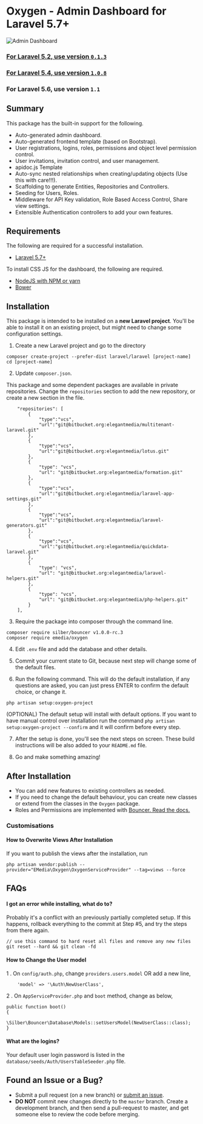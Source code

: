 # Oxygen - Admin Dashboard for Laravel 5.7+

![Admin Dashboard](https://bitbucket.org/repo/Gdn48E/images/96070630-App%20Admin.png)

### [For Laravel 5.2, use version `0.1.3`](https://bitbucket.org/elegantmedia/oxygen-laravel/src/4f121b0574945a6278979f696b59f0c20637735c/?at=0.1.4)
### [For Laravel 5.4, use version `1.0.8`](https://bitbucket.org/elegantmedia/oxygen-laravel/src/9124e7b33c645709867634134121fd9c407ffb73/?at=1.0.8)
### For Laravel 5.6, use version `1.1`

## Summary

This package has the built-in support for the following.

- Auto-generated admin dashboard.
- Auto-generated frontend template (based on Bootstrap).
- User registrations, logins, roles, permissions and object level permission control.
- User invitations, invitation control, and user management.
- apidoc.js Template
- Auto-sync nested relationships when creating/updating objects (Use this with care!!!).
- Scaffolding to generate Entities, Repositories and Controllers.
- Seeding for Users, Roles.
- Middleware for API Key validation, Role Based Access Control, Share view settings.
- Extensible Authentication controllers to add your own features.

## Requirements

The following are required for a successful installation.

- [Laravel 5.7+](https://laravel.com/docs/5.7)

To install CSS JS for the dashboard, the following are required.

- [NodeJS with NPM or yarn](https://docs.npmjs.com/getting-started/installing-node)
- [Bower](http://bower.io/#install-bower)

## Installation

This package is intended to be installed on a **new Laravel project**. You'll be able to install it on an existing project, but might need to change some configuration settings.


1) Create a new Laravel project and go to the directory
```
composer create-project --prefer-dist laravel/laravel [project-name]
cd [project-name]
```


2) Update `composer.json`. 

This package and some dependent packages are available in private repositories. Change the `repositories` section to add the new repository, or create a new section in the file.

```
    "repositories": [
        {
            "type":"vcs",
            "url":"git@bitbucket.org:elegantmedia/multitenant-laravel.git"
        },
        {
            "type":"vcs",
            "url":"git@bitbucket.org:elegantmedia/lotus.git"
        },
        {
            "type": "vcs",
            "url": "git@bitbucket.org:elegantmedia/formation.git"
        },
        {
            "type":"vcs",
            "url":"git@bitbucket.org:elegantmedia/laravel-app-settings.git"
        },
        {
            "type":"vcs",
            "url":"git@bitbucket.org:elegantmedia/laravel-generators.git"
        },
        {
            "type":"vcs",
            "url":"git@bitbucket.org:elegantmedia/quickdata-laravel.git"
        },
        {
            "type": "vcs",
            "url": "git@bitbucket.org:elegantmedia/laravel-helpers.git"
        },
        {
            "type": "vcs",
            "url": "git@bitbucket.org:elegantmedia/php-helpers.git"
        }
    ],
```

3) Require the package into composer through the command line.
```
composer require silber/bouncer v1.0.0-rc.3
composer require emedia/oxygen
```

4) Edit `.env` file and add the database and other details.

5) Commit your current state to Git, because next step will change some of the default files.

6) Run the following command. This will do the default installation, if any questions are asked, you can just press ENTER to confirm the default choice, or change it.

```
php artisan setup:oxygen-project
```

(OPTIONAL) The default setup will install with default options. If you want to have manual control over installation run the command `php artisan setup:oxygen-project --confirm` and it will confirm before every step.

7) After the setup is done, you'll see the next steps on screen. These build instructions will be also added to your `README.md` file.

8) Go and make something amazing!

## After Installation

- You can add new features to existing controllers as needed. 
- If you need to change the default behaviour, you can create new classes or extend from the classes in the `Oxygen` package.
- Roles and Permissions are implemented with [Bouncer. Read the docs.](https://github.com/JosephSilber/bouncer)

### Customisations

#### How to Overwrite Views After Installation
If you want to publish the views after the installation, run
```
php artisan vendor:publish --provider="EMedia\Oxygen\OxygenServiceProvider" --tag=views --force
```

## FAQs

#### I got an error while installing, what do to?

Probably it's a conflict with an previously partially completed setup. If this happens, rollback everything to the commit at Step #5, and try the steps from there again.

```
// use this command to hard reset all files and remove any new files
git reset --hard && git clean -fd
```

#### How to Change the User model

1 . On `config/auth.php`, change `providers.users.model` OR add a new line,
```
	'model'	=> '\Auth\NewUserClass',
```

2 . On `AppServiceProvider.php` and `boot` method, change as below,
```
public function boot()
{
    \Silber\Bouncer\Database\Models::setUsersModel(NewUserClass::class);
}
``` 

#### What are the logins?

Your default user login password is listed in the `database/seeds/Auth/UsersTableSeeder.php` file.

## Found an Issue or a Bug?

- Submit a pull request (on a new branch) or [submit an issue](https://bitbucket.org/elegantmedia/oxygen-laravel/issues).
- **DO NOT** commit new changes directly to the `master` branch. Create a development branch, and then send a pull-request to master, and get someone else to review the code before merging.